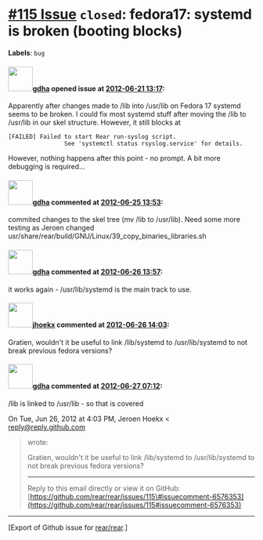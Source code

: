 [\#115 Issue](https://github.com/rear/rear/issues/115) `closed`: fedora17: systemd is broken (booting blocks)
=============================================================================================================

**Labels**: `bug`

#### <img src="https://avatars.githubusercontent.com/u/888633?u=cdaeb31efcc0048d3619651aa18dd4b76e636b21&v=4" width="50">[gdha](https://github.com/gdha) opened issue at [2012-06-21 13:17](https://github.com/rear/rear/issues/115):

Apparently after changes made to /lib into /usr/lib on Fedora 17 systemd
seems to be broken. I could fix most systemd stuff after moving the /lib
to /usr/lib in our skel structure. However, it still blocks at

    [FAILED] Failed to start Rear run-syslog script.
                    See 'systemctl status rsyslog.service' for details.

However, nothing happens after this point - no prompt. A bit more
debugging is required...

#### <img src="https://avatars.githubusercontent.com/u/888633?u=cdaeb31efcc0048d3619651aa18dd4b76e636b21&v=4" width="50">[gdha](https://github.com/gdha) commented at [2012-06-25 13:53](https://github.com/rear/rear/issues/115#issuecomment-6547784):

commited changes to the skel tree (mv /lib to /usr/lib). Need some more
testing as Jeroen changed
usr/share/rear/build/GNU/Linux/39\_copy\_binaries\_libraries.sh

#### <img src="https://avatars.githubusercontent.com/u/888633?u=cdaeb31efcc0048d3619651aa18dd4b76e636b21&v=4" width="50">[gdha](https://github.com/gdha) commented at [2012-06-26 13:57](https://github.com/rear/rear/issues/115#issuecomment-6576187):

it works again - /usr/lib/systemd is the main track to use.

#### <img src="https://avatars.githubusercontent.com/u/783473?v=4" width="50">[jhoekx](https://github.com/jhoekx) commented at [2012-06-26 14:03](https://github.com/rear/rear/issues/115#issuecomment-6576353):

Gratien, wouldn't it be useful to link /lib/systemd to /usr/lib/systemd
to not break previous fedora versions?

#### <img src="https://avatars.githubusercontent.com/u/888633?u=cdaeb31efcc0048d3619651aa18dd4b76e636b21&v=4" width="50">[gdha](https://github.com/gdha) commented at [2012-06-27 07:12](https://github.com/rear/rear/issues/115#issuecomment-6596348):

/lib is linked to /usr/lib - so that is covered

On Tue, Jun 26, 2012 at 4:03 PM, Jeroen Hoekx &lt;  
<reply@reply.github.com>

> wrote:
>
> Gratien, wouldn't it be useful to link /lib/systemd to
> /usr/lib/systemd to  
> not break previous fedora versions?
>
> ------------------------------------------------------------------------
>
> Reply to this email directly or view it on GitHub:  
> [https://github.com/rear/rear/issues/115\#issuecomment-6576353](https://github.com/rear/rear/issues/115#issuecomment-6576353)

------------------------------------------------------------------------

\[Export of Github issue for
[rear/rear](https://github.com/rear/rear).\]
